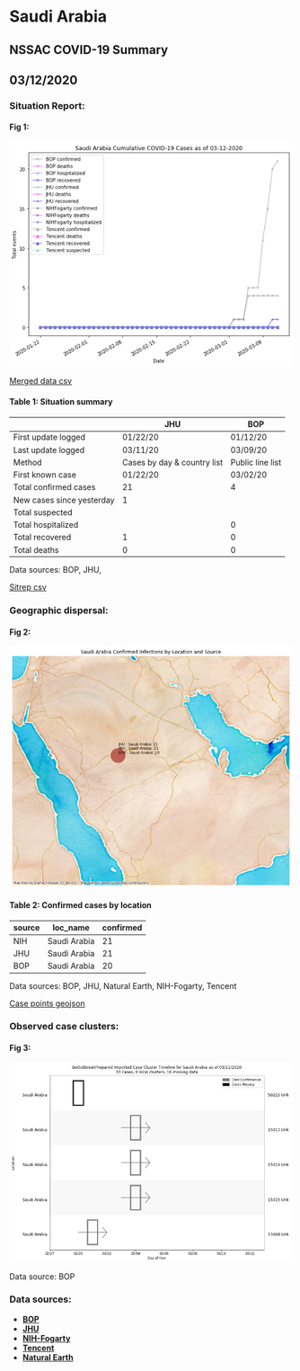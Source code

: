 # Saudi Arabia
## NSSAC COVID-19 Summary
## 03/12/2020



### Situation Report:
#### Fig 1:
![Saudi Arabia cases](../merged_histories/Saudi_Arabia_merged_histories.png)

[Merged data csv](https://github.com/SchlittDataSci/SchlittDataSci.github.io/blob/master/data/tables/Saudi_Arabia_merged_daily.csv)

#### Table 1: Situation summary


|                           | JHU                         | BOP              |
|---------------------------|-----------------------------|------------------|
| First update logged       | 01/22/20                    | 01/12/20         |
| Last update logged        | 03/11/20                    | 03/09/20         |
| Method                    | Cases by day & country list | Public line list |
| First known case          | 01/22/20                    | 03/02/20         |
| Total confirmed cases     | 21                          | 4                |
| New cases since yesterday | 1                           |                  |
| Total suspected           |                             |                  |
| Total hospitalized        |                             | 0                |
| Total recovered           | 1                           | 0                |
| Total deaths              | 0                           | 0                |

Data sources: BOP, JHU, 


[Sitrep csv](https://github.com/SchlittDataSci/SchlittDataSci.github.io/blob/master/data/tables/Saudi_Arabia_sitrep.csv)

### Geographic dispersal:
#### Fig 2:
![Saudi Arabia mapped](../case_locs/Saudi_Arabia_case_locs.png)

#### Table 2: Confirmed cases by location


| source   | loc_name     |   confirmed |
|----------|--------------|-------------|
| NIH      | Saudi Arabia |          21 |
| JHU      | Saudi Arabia |          21 |
| BOP      | Saudi Arabia |          20 |

Data sources: BOP, JHU, Natural Earth, NIH-Fogarty, Tencent


[Case points geojson](https://github.com/SchlittDataSci/SchlittDataSci.github.io/blob/master/data/shapes/Saudi_Arabia_case_locs.geojson)

### Observed case clusters:
#### Fig 3:
![Saudi Arabia cases](../cluster_analysis/Saudi_Arabia_imported_cases_BOP.png)



Data source: BOP


### Data sources:
* **[BOP](https://github.com/beoutbreakprepared/nCoV2019)**
* **[JHU](https://github.com/CSSEGISandData/COVID-19)** 
* **[NIH-Fogarty](https://docs.google.com/spreadsheets/d/1jS24DjSPVWa4iuxuD4OAXrE3QeI8c9BC1hSlqr-NMiU/edit#gid=1187587451)** 
* **[Tencent](https://news.qq.com/zt2020/page/feiyan.htm)**
* **[Natural Earth](https://www.naturalearthdata.com/forums/forum/natural-earth-map-data/cultural-vectors/admin-1-states-provinces-and-their-boundaries/)**

<!-- Global site tag (gtag.js) - Google Analytics -->
<script async src="https://www.googletagmanager.com/gtag/js?id=UA-158816269-1"></script>
<script>
  window.dataLayer = window.dataLayer || [];
  function gtag(){dataLayer.push(arguments);}
  gtag('js', new Date());

  gtag('config', 'UA-158816269-1');
</script>